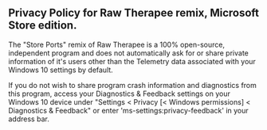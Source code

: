##  Privacy Policy for Raw Therapee remix, Microsoft Store edition.
The "Store Ports" remix of Raw Therapee is a 100% open-source, independent program and does not automatically ask for or share private information of it's users other than the Telemetry data associated with your Windows 10 settings by default.

If you do not wish to share program crash information and diagnostics from this program, access your Diagnostics & Feedback settings on your Windows 10 device under "Settings < Privacy [< Windows permissions] < Diagnostics & Feedback" or enter 'ms-settings:privacy-feedback' in your address bar.
